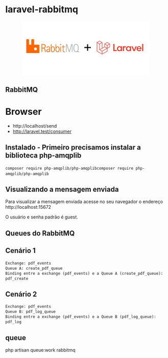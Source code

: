 # laravel-rabbitmq

<p align="center"><a href="https://laravel.com" target="_blank"><img src="0_qPPyTKTmoUY4EciU.webp" width="400" alt="Laravel Logo"></a></p>

## RabbitMQ

# Browser
- http://localhost/send
- http://laravel.test/consumer

## Instalado - Primeiro precisamos instalar a biblioteca php-amqplib

`composer require php-amqplib/php-amqplibcomposer require php-amqplib/php-amqplib`

## Visualizando a mensagem enviada
Para visualizar a mensagem enviada acesse no seu navegador o endereço http://localhost:15672

O usuário e senha padrão é guest.

## Queues do RabbitMQ

## Cenário 1
    Exchange: pdf_events
    Queue A: create_pdf_queue
    Binding entre a exchange (pdf_events) e a Queue A (create_pdf_queue): pdf_create

## Cenário 2
    Exchange: pdf_events
    Queue B: pdf_log_queue
    Binding entre a exchange (pdf_events) e a Queue B (pdf_log_queue): pdf_log

## queue

php artisan queue:work rabbitmq
